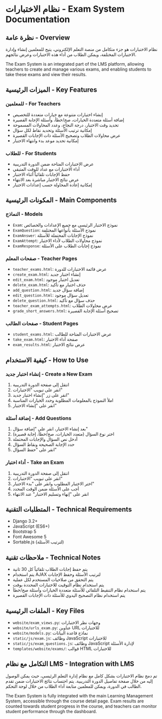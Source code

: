 # نظام الاختبارات - Exam System Documentation

## نظرة عامة - Overview
نظام الاختبارات هو جزء متكامل من منصة التعلم الإلكتروني، يتيح للمعلمين إنشاء وإدارة الاختبارات المختلفة، ويمكن الطلاب من أداء هذه الاختبارات وعرض نتائجهم.

The Exam System is an integrated part of the LMS platform, allowing teachers to create and manage various exams, and enabling students to take these exams and view their results.

## الميزات الرئيسية - Key Features

### للمعلمين - For Teachers
- إنشاء اختبارات متنوعة مع خيارات متعددة للتخصيص
- إضافة أسئلة متعددة الخيارات، صح/خطأ، وأسئلة الإجابة القصيرة
- تحديد وقت الاختبار، درجة النجاح، وعدد المحاولات المسموحة
- إمكانية ترتيب الأسئلة وتحديد نقاط لكل سؤال
- عرض محاولات الطلاب وتصحيح الأسئلة ذات الإجابات القصيرة
- إمكانية تحديد موعد بدء وانتهاء الاختبار

### للطلاب - For Students
- عرض الاختبارات المتاحة ضمن الدورة التدريبية
- أداء الاختبارات مع عداد للوقت المتبقي
- حفظ الإجابات تلقائياً أثناء الاختبار
- عرض نتائج الاختبار مباشرة بعد الانتهاء
- إمكانية إعادة المحاولة حسب إعدادات الاختبار

## المكونات الرئيسية - Main Components

### النماذج - Models
- `Exam`: نموذج الاختبار الرئيسي مع جميع الإعدادات والخصائص
- `ExamQuestion`: نموذج الأسئلة بأنواعها المختلفة
- `ExamAnswer`: نموذج الإجابات المحتملة للأسئلة
- `ExamAttempt`: نموذج محاولات الطلاب لأداء الاختبار
- `ExamResponse`: نموذج إجابات الطلاب على الأسئلة

### صفحات المعلم - Teacher Pages
- `teacher_exams.html`: عرض قائمة الاختبارات للدورة
- `create_exam.html`: إنشاء اختبار جديد
- `edit_exam.html`: تعديل اختبار موجود
- `delete_exam.html`: حذف اختبار مع تأكيد
- `add_question.html`: إضافة سؤال جديد
- `edit_question.html`: تعديل سؤال موجود
- `delete_question.html`: حذف سؤال مع تأكيد
- `teacher_exam_attempts.html`: عرض محاولات الطلاب
- `grade_short_answers.html`: تصحيح أسئلة الإجابة القصيرة

### صفحات الطالب - Student Pages
- `student_exams.html`: عرض الاختبارات المتاحة للطالب
- `take_exam.html`: صفحة أداء الاختبار
- `exam_results.html`: عرض نتائج الاختبار

## كيفية الاستخدام - How to Use

### إنشاء اختبار جديد - Create a New Exam
1. انتقل إلى صفحة الدورة التدريبية
2. انقر على تبويب "الاختبارات"
3. انقر على زر "إنشاء اختبار جديد"
4. املأ النموذج بالمعلومات المطلوبة وحدد الخيارات المناسبة
5. انقر على "إنشاء الاختبار"

### إضافة أسئلة - Add Questions
1. بعد إنشاء الاختبار، انقر على "إضافة سؤال"
2. اختر نوع السؤال (متعدد الخيارات، صح/خطأ، إجابة قصيرة)
3. أدخل نص السؤال والإجابات المحتملة
4. حدد الإجابة الصحيحة ونقاط السؤال
5. انقر على "حفظ السؤال"

### أداء اختبار - Take an Exam
1. انتقل إلى صفحة الدورة التدريبية
2. انقر على تبويب "الاختبارات"
3. اختر الاختبار المطلوب وانقر على "بدء الاختبار"
4. أجب على الأسئلة ضمن الوقت المحدد
5. انقر على "إنهاء وتسليم الاختبار" عند الانتهاء

## المتطلبات التقنية - Technical Requirements
- Django 3.2+
- JavaScript (ES6+)
- Bootstrap 5
- Font Awesome 5
- Sortable.js (لترتيب الأسئلة)

## ملاحظات تقنية - Technical Notes
- يتم حفظ إجابات الطلاب تلقائياً كل 30 ثانية
- يتم استخدام AJAX لترتيب الأسئلة وحفظ الإجابات
- يتم التحقق من صلاحيات المستخدم لكل عملية
- يتم استخدام نظام التوقيت للاختبارات المحددة بوقت
- يتم استخدام نظام التنقيط التلقائي للأسئلة متعددة الخيارات وأسئلة صح/خطأ
- يتم استخدام نظام التصحيح اليدوي للأسئلة ذات الإجابات القصيرة

## الملفات الرئيسية - Key Files
- `website/exam_views.py`: وجهات نظر الاختبارات
- `website/urls_exam.py`: عناوين URL للاختبارات
- `website/models.py`: نماذج قاعدة البيانات
- `static/js/exam.js`: وظائف JavaScript للاختبارات
- `static/js/exam_questions.js`: وظائف JavaScript لإدارة الأسئلة
- `templates/website/exams/`: قوالب HTML للاختبارات

## التكامل مع نظام LMS - Integration with LMS
تم دمج نظام الاختبارات بشكل كامل مع نظام إدارة التعلم الرئيسي، حيث يمكن الوصول إليه من خلال صفحة تفاصيل الدورة التدريبية. يتم احتساب نتائج الاختبارات ضمن تقدم الطالب في الدورة، ويمكن للمعلمين متابعة أداء الطلاب من خلال لوحة التحكم.

The Exam System is fully integrated with the main Learning Management System, accessible through the course detail page. Exam results are counted towards student progress in the course, and teachers can monitor student performance through the dashboard.
